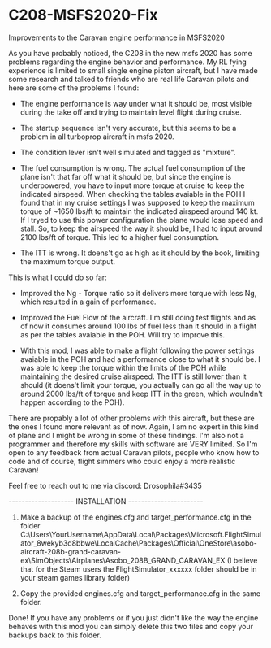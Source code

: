 # C208-MSFS2020-Fix
Improvements to the Caravan engine performance in MSFS2020

As you have probably noticed, the C208 in the new msfs 2020 has some problems regarding the engine behavior and performance. My RL fying experience is limited to small single engine piston aircraft, but I have made some research and talked to friends who are real life Caravan pilots and here are some of the problems I found:

- The engine performance is way under what it should be, most visible during the take off and trying to maintain level flight during cruise.

- The startup sequence isn't very accurate, but this seems to be a problem in all turboprop aircraft in msfs 2020.

- The condition lever isn't well simulated and tagged as "mixture".

- The fuel consumption is wrong. The actual fuel consumption of the plane isn't that far off what it should be, but since the engine is underpowered, you have to input more torque at cruise to keep the indicated airspeed. When checking the tables avaiable in the POH I found that in my cruise settings I was supposed to keep the maximum torque of ~1650 lbs/ft to maintain the indicated airspeed around 140 kt. If I tryed to use this power configuration the plane would lose speed and stall. So, to keep the airspeed the way it should be, I had to input around 2100 lbs/ft of torque. This led to a higher fuel consumption.

- The ITT is wrong. It doens't go as high as it should by the book, limiting the maximum torque output.

This is what I could do so far:

- Improved the Ng - Torque ratio so it delivers more torque with less Ng, which resulted in a gain of performance.

- Improved the Fuel Flow of the aircraft. I'm still doing test flights and as of now it consumes around 100 lbs of fuel less than it should in a flight as per the tables avaiable in the POH. Will try to improve this.

- With this mod, I was able to make a flight following the power settings avaiable in the POH and had a performance close to what it should be. I was able to keep the torque within the limits of the POH while maintaining the desired cruise airspeed. The ITT is still lower than it should (it doens't limit your torque, you actually can go all the way up to around 2000 lbs/ft of torque and keep ITT in the green, which woulndn't happen according to the POH).

There are propably a lot of other problems with this aircraft, but these are the ones I found more relevant as of now. Again, I am no expert in this kind of plane and I might be wrong in some of these findings. I'm also not a programmer and therefore my skills with software are VERY limited. So I'm open to any feedback from actual Caravan pilots, people who know how to code and of course, flight simmers who could enjoy a more realistic Caravan!

Feel free to reach out to me via discord: Drosophila#3435

-------------------- INSTALLATION -----------------------

1. Make a backup of the engines.cfg and target_performance.cfg in the folder
C:\Users\YourUsername\AppData\Local\Packages\Microsoft.FlightSimulator_8wekyb3d8bbwe\LocalCache\Packages\Official\OneStore\asobo-aircraft-208b-grand-caravan-ex\SimObjects\Airplanes\Asobo_208B_GRAND_CARAVAN_EX
(I believe that for the Steam users the FlightSimulator_xxxxxx folder should be in your steam games library folder)

2. Copy the provided engines.cfg and target_performance.cfg in the same folder.

Done! If you have any problems or if you just didn't like the way the engine behaves with this mod you can simply delete this two files and copy your backups back to this folder.
